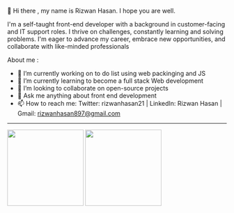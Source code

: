 👋 Hi there , my name is Rizwan Hasan. I hope you are well.

I'm a self-taught front-end developer with a background in customer-facing and IT support roles. I thrive on challenges, constantly learning and solving problems. I'm eager to advance my career, embrace new opportunities, and collaborate with like-minded professionals

About me :

- 🔭 I’m currently working on to do list using web packinging and JS 
- 🌱 I’m currently learning to become a full stack Web development
- 👯 I’m looking to collaborate on open-source projects
- 💬 Ask me anything about front end development
- 📫 How to reach me: Twitter: rizwanhasan21 | LinkedIn: Rizwan Hasan | Gmail: rizwanhasan897@gmail.com


---
<img src="https://github-readme-stats.vercel.app/api?username=rizwan-learn&count_private=true&layout=compact&theme=tokyonight" height="175"/>     <img src="https://github-readme-stats.vercel.app/api/top-langs/?username=rizwan-learn&layout=compact&theme=tokyonight" height="175"/>
